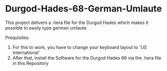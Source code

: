 # Durgod-Hades-68-German-Umlaute
This project delivers a .hera file for the Durgod Hades which makes it possible to easily type german umlaute. 


Prequisites:

1. For this to work, you have to change your keyboard layout to 'US International'
2. After that, install the Software for the Durgod Hades 68 via the .hera file in this Repository


